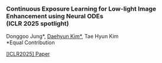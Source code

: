 ### Continuous Exposure Learning for Low-light Image Enhancement using Neural ODEs <br> (ICLR 2025 spotlight)
Donggoo Jung*, [Daehyun Kim*](https://github.com/kdhRick2222), Tae Hyun Kim
<br>\*Equal Contribution

[[ICLR2025] Paper](https://openreview.net/forum?id=Mn2qgIcIPS)
